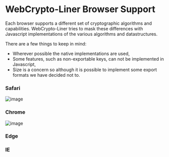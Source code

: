 # WebCrypto-Liner Browser Support
Each browser supports a different set of cryptographic algorithms and capabilities. WebCrypto-Liner tries to mask these differences with Javascript implementations of the various algorithms and datastructures. 

There are a few things to keep in mind:
- Wherever possible the native implementations are used,
- Some features, such as non-exportable keys, can not be implemented in Javascript,
- Size is a concern so although it is possible to implement some export formats we have decided not to.

### Safari
![image](https://cloud.githubusercontent.com/assets/1619279/20986863/3560aea6-bc7f-11e6-997a-b8f30df86ef6.png)

### Chrome
![image](https://cloud.githubusercontent.com/assets/1619279/20986888/57d8f1d2-bc7f-11e6-95a0-ac6a16231543.png)

### Edge

### IE
